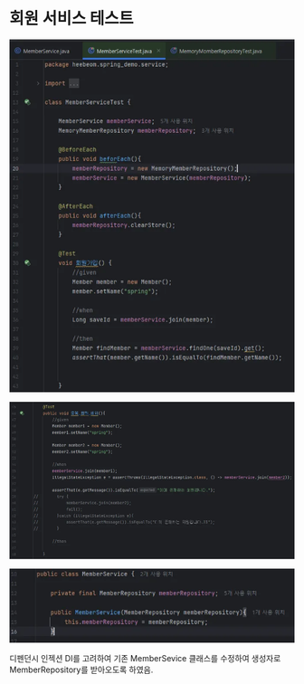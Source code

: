 # 회원 서비스 테스트

![alt text](image-2.png)

![alt text](image-1.png)

![alt text](image.png)

디펜던시 인젝션 DI를 고려하여 기존 MemberSevice 클래스를 수정하여 생성자로 MemberRepository를 받아오도록 하였음.
